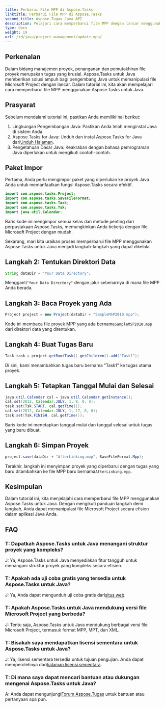 ```yaml
---
title: Perbarui File MPP di Aspose.Tasks
linktitle: Perbarui File MPP di Aspose.Tasks
second_title: Aspose.Tugas Java API
description: Pelajari cara memperbarui file MPP dengan lancar menggunakan Aspose.Tasks untuk Java. Ikuti panduan langkah demi langkah kami untuk manipulasi file proyek yang efisien.
type: docs
weight: 19
url: /id/java/project-management/update-mpp/
---
```

## Perkenalan
Dalam bidang manajemen proyek, penanganan dan pemutakhiran file proyek merupakan tugas yang krusial. Aspose.Tasks untuk Java memberikan solusi ampuh bagi pengembang Java untuk memanipulasi file Microsoft Project dengan lancar. Dalam tutorial ini, kita akan mempelajari cara memperbarui file MPP menggunakan Aspose.Tasks untuk Java.
## Prasyarat
Sebelum mendalami tutorial ini, pastikan Anda memiliki hal berikut:
1. Lingkungan Pengembangan Java: Pastikan Anda telah menginstal Java di sistem Anda.
2.  Aspose.Tasks for Java: Unduh dan instal Aspose.Tasks for Java dari[Unduh Halaman](https://releases.aspose.com/tasks/java/).
3. Pengetahuan Dasar Java: Keakraban dengan bahasa pemrograman Java diperlukan untuk mengikuti contoh-contoh.

## Paket Impor
Pertama, Anda perlu mengimpor paket yang diperlukan ke proyek Java Anda untuk memanfaatkan fungsi Aspose.Tasks secara efektif.

```java
import com.aspose.tasks.Project;
import com.aspose.tasks.SaveFileFormat;
import com.aspose.tasks.Task;
import com.aspose.tasks.Tsk;
import java.util.Calendar;
```
Baris kode ini mengimpor semua kelas dan metode penting dari perpustakaan Aspose.Tasks, memungkinkan Anda bekerja dengan file Microsoft Project dengan mudah.

Sekarang, mari kita uraikan proses memperbarui file MPP menggunakan Aspose.Tasks untuk Java menjadi langkah-langkah yang dapat dikelola.
## Langkah 2: Tentukan Direktori Data
```java
String dataDir = "Your Data Directory";
```
 Mengganti`"Your Data Directory"` dengan jalur sebenarnya di mana file MPP Anda berada.
## Langkah 3: Baca Proyek yang Ada
```java
Project project = new Project(dataDir + "SampleMSP2010.mpp");
```
 Kode ini membaca file proyek MPP yang ada bernama`SampleMSP2010.mpp` dari direktori data yang ditentukan.
## Langkah 4: Buat Tugas Baru
```java
Task task = project.getRootTask().getChildren().add("Task1");
```
Di sini, kami menambahkan tugas baru bernama "Task1" ke tugas utama proyek.
## Langkah 5: Tetapkan Tanggal Mulai dan Selesai
```java
java.util.Calendar cal = java.util.Calendar.getInstance();
cal.set(2012, Calendar.JULY, 1, 8, 0, 0);
task.set(Tsk.START, cal.getTime());
cal.set(2012, Calendar.JULY, 1, 17, 0, 0);
task.set(Tsk.FINISH, cal.getTime());
```
Baris kode ini menetapkan tanggal mulai dan tanggal selesai untuk tugas yang baru dibuat.
## Langkah 6: Simpan Proyek
```java
project.save(dataDir + "AfterLinking.mpp", SaveFileFormat.Mpp);
```
 Terakhir, langkah ini menyimpan proyek yang diperbarui dengan tugas yang baru ditambahkan ke file MPP baru bernama`AfterLinking.mpp`.

## Kesimpulan
Dalam tutorial ini, kita menjelajahi cara memperbarui file MPP menggunakan Aspose.Tasks untuk Java. Dengan mengikuti panduan langkah demi langkah, Anda dapat memanipulasi file Microsoft Project secara efisien dalam aplikasi Java Anda.
## FAQ
### T: Dapatkah Aspose.Tasks untuk Java menangani struktur proyek yang kompleks?
J: Ya, Aspose.Tasks untuk Java menyediakan fitur tangguh untuk menangani struktur proyek yang kompleks secara efisien.
### T: Apakah ada uji coba gratis yang tersedia untuk Aspose.Tasks untuk Java?
 J: Ya, Anda dapat mengunduh uji coba gratis dari[situs web](https://releases.aspose.com/).
### T: Apakah Aspose.Tasks untuk Java mendukung versi file Microsoft Project yang berbeda?
J: Tentu saja, Aspose.Tasks untuk Java mendukung berbagai versi file Microsoft Project, termasuk format MPP, MPT, dan XML.
### T: Bisakah saya mendapatkan lisensi sementara untuk Aspose.Tasks untuk Java?
 J: Ya, lisensi sementara tersedia untuk tujuan pengujian. Anda dapat memperolehnya dari[halaman lisensi sementara](https://purchase.aspose.com/temporary-license/).
### T: Di mana saya dapat mencari bantuan atau dukungan mengenai Aspose.Tasks untuk Java?
 A: Anda dapat mengunjungi[Forum Aspose.Tugas](https://forum.aspose.com/c/tasks/15) untuk bantuan atau pertanyaan apa pun.